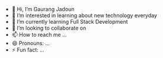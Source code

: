 - 👋 Hi, I’m Gaurang Jadoun
- 👀 I’m interested in learning about new technology everyday
- 🌱 I’m currently learning Full Stack Development
- 💞️ I’m looking to collaborate on 
- 📫 How to reach me ...
- 😄 Pronouns: ...
- ⚡ Fun fact: ...

<!---
gj2908/gj2908 is a ✨ special ✨ repository because its `README.md` (this file) appears on your GitHub profile.
You can click the Preview link to take a look at your changes.
--->
